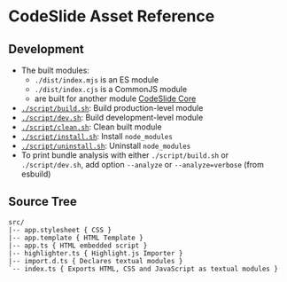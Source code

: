# CodeSlide Asset Reference

## Development
- The built modules:
  - `./dist/index.mjs` is an ES module
  - `./dist/index.cjs` is a CommonJS module
  - are built for another module [CodeSlide Core](../../core/)
- [`./script/build.sh`](../script/build.sh): Build production-level module
- [`./script/dev.sh`](../script/dev.sh): Build development-level module
- [`./script/clean.sh`](../script/clean.sh): Clean built module
- [`./script/install.sh`](./script/install.sh): Install `node_modules`
- [`./script/uninstall.sh`](./script/uninstall.sh): Uninstall `node_modules`
- To print bundle analysis with either `./script/build.sh` or `./script/dev.sh`, add option `--analyze` or `--analyze=verbose` (from esbuild)

## Source Tree
```
src/
|-- app.stylesheet { CSS }
|-- app.template { HTML Template }
|-- app.ts { HTML embedded script }
|-- highlighter.ts { Highlight.js Importer }
|-- import.d.ts { Declares textual modules }
`-- index.ts { Exports HTML, CSS and JavaScript as textual modules }
```
